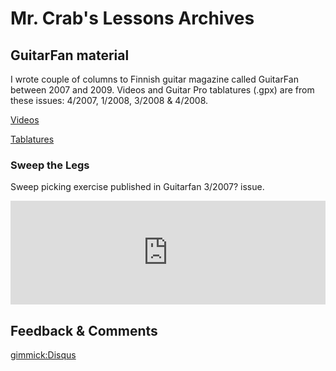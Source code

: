 Mr. Crab's Lessons Archives
=========================

GuitarFan material
------------------

I wrote couple of columns to Finnish guitar magazine called GuitarFan between 2007 and 2009. Videos and Guitar Pro tablatures (.gpx) are from these issues: 4/2007, 1/2008, 3/2008 & 4/2008.

[Videos](https://www.dropbox.com/sh/bfikll5dnurcqi6/W5qksHPagO/GuitarFan)

[Tablatures](https://www.dropbox.com/sh/wp6cj3p27ii2alp/AAB_IW_1fzCcDwNFePegQbfCa?dl=0)

### Sweep the Legs

Sweep picking exercise published in Guitarfan 3/2007? issue.

<iframe width="100%" height="166" scrolling="no" frameborder="no" src="https://w.soundcloud.com/player/?url=https%3A//api.soundcloud.com/tracks/238663978&amp;color=ff5500&amp;auto_play=false&amp;hide_related=false&amp;show_comments=true&amp;show_user=true&amp;show_reposts=false"></iframe>

Feedback & Comments
-------------------

[gimmick:Disqus](gtrrt)
